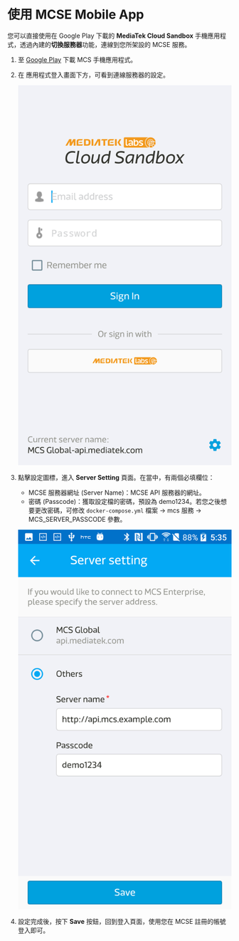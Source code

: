 # 使用 MCSE Mobile App

您可以直接使用在 Google Play 下載的 **MediaTek Cloud Sandbox** 手機應用程式，透過內建的**切換服務器**功能，連線到您所架設的 MCSE 服務。

1. 至 [Google Play](https://play.google.com/store/apps/details?id=com.mediatek.iotcloud) 下載 MCS 手機應用程式。

2. 在 應用程式登入畫面下方，可看到連線服務器的設定。

	![](./images/mobile_signin.png)
	
3. 點擊設定圖標，進入 **Server Setting** 頁面。在當中，有兩個必填欄位：

	* MCSE 服務器網址 (Server Name)：MCSE API 服務器的網址。
	* 密碼 (Passcode)：獲取設定檔的密碼，預設為 demo1234。若您之後想要更改密碼，可修改 `docker-compose.yml` 檔案 -> mcs 服務 -> MCS\_SERVER\_PASSCODE 參數。

	![](./images/mobile_config.png)

	
4. 設定完成後，按下 **Save** 按鈕，回到登入頁面，使用您在 MCSE 註冊的帳號登入即可。